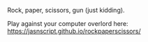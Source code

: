 Rock, paper, scissors, gun (just kidding).

Play against your computer overlord here: https://jasnscript.github.io/rockpaperscissors/
